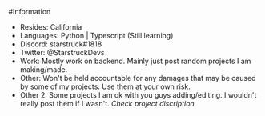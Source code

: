 #Information
- Resides: California
- Languages: Python | Typescript (Still learning)
- Discord: starstruck#1818
- Twitter: @StarstruckDevs
- Work: Mostly work on backend. Mainly just post random projects I am making/made.
- Other: Won't be held accountable for any damages that may be caused by some of my projects. Use them at your own risk.
- Other 2: Some projects I am ok with you guys adding/editing. I wouldn't really post them if I wasn't. *Check project discription*
